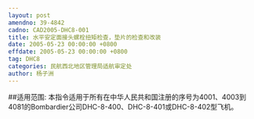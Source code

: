 ```yaml
---
layout: post
amendno: 39-4842
cadno: CAD2005-DHC8-001
title: 水平安定面接头螺栓扭矩检查，垫片的检查和改装
date: 2005-05-23 00:00:00 +0800
effdate: 2005-05-23 00:00:00 +0800
tag: DHC8
categories: 民航西北地区管理局适航审定处
author: 杨子洲
---
```


##适用范围:
本指令适用于所有在中华人民共和国注册的序号为4001、4003到4081的Bombardier公司DHC-8-400、DHC-8-401或DHC-8-402型飞机。

